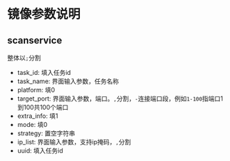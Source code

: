 # 镜像参数说明

## scanservice

整体以```;```分割

+ task_id: 填入任务id
+ task_name: 界面输入参数，任务名称
+ platform: 填0
+ target_port: 界面输入参数，端口。```,```分割，```-```连接端口段，例如```1-100```指端口1到100共100个端口
+ extra_info: 填1
+ mode: 填0
+ strategy: 置空字符串
+ ip_list: 界面输入参数，支持ip掩码，```,```分割
+  uuid: 填入任务id